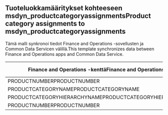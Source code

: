 ## <a name="product-category-assignments-to-msdyn_productcategoryassignments"></a><span data-ttu-id="cbd33-101">Tuoteluokkamääritykset kohteeseen msdyn_productcategoryassignments</span><span class="sxs-lookup"><span data-stu-id="cbd33-101">Product category assignments to msdyn_productcategoryassignments</span></span>

<span data-ttu-id="cbd33-102">Tämä malli synkronoi tiedot Finance and Operations -sovellusten ja Common Data Servicen välillä.</span><span class="sxs-lookup"><span data-stu-id="cbd33-102">This template synchronizes data between Finance and Operations apps and Common Data Service.</span></span>

<span data-ttu-id="cbd33-103">Finance and Operations -kenttä</span><span class="sxs-lookup"><span data-stu-id="cbd33-103">Finance and Operations field</span></span> | <span data-ttu-id="cbd33-104">Määritystyyppi</span><span class="sxs-lookup"><span data-stu-id="cbd33-104">Map type</span></span> | <span data-ttu-id="cbd33-105">Muu Dynamics 365 -kenttä</span><span class="sxs-lookup"><span data-stu-id="cbd33-105">Other Dynamics 365 field</span></span> | <span data-ttu-id="cbd33-106">Oletusarvo</span><span class="sxs-lookup"><span data-stu-id="cbd33-106">Default value</span></span>
---|---|---|---
<span data-ttu-id="cbd33-107">PRODUCTNUMBER</span><span class="sxs-lookup"><span data-stu-id="cbd33-107">PRODUCTNUMBER</span></span> | = | <span data-ttu-id="cbd33-108">msdyn_globalproduct.msdyn_productnumber</span><span class="sxs-lookup"><span data-stu-id="cbd33-108">msdyn_globalproduct.msdyn_productnumber</span></span> | 
<span data-ttu-id="cbd33-109">PRODUCTCATEGORYNAME</span><span class="sxs-lookup"><span data-stu-id="cbd33-109">PRODUCTCATEGORYNAME</span></span> | = | <span data-ttu-id="cbd33-110">msdyn_productcategory.msdyn_name</span><span class="sxs-lookup"><span data-stu-id="cbd33-110">msdyn_productcategory.msdyn_name</span></span> | 
<span data-ttu-id="cbd33-111">PRODUCTCATEGORYHIERARCHYNAME</span><span class="sxs-lookup"><span data-stu-id="cbd33-111">PRODUCTCATEGORYHIERARCHYNAME</span></span> | = | <span data-ttu-id="cbd33-112">msdyn_productcategory.msdyn_hierarchy.msdyn_name</span><span class="sxs-lookup"><span data-stu-id="cbd33-112">msdyn_productcategory.msdyn_hierarchy.msdyn_name</span></span> | 
<span data-ttu-id="cbd33-113">PRODUCTNUMBER</span><span class="sxs-lookup"><span data-stu-id="cbd33-113">PRODUCTNUMBER</span></span> | >> | <span data-ttu-id="cbd33-114">msdyn_name</span><span class="sxs-lookup"><span data-stu-id="cbd33-114">msdyn_name</span></span> | 
